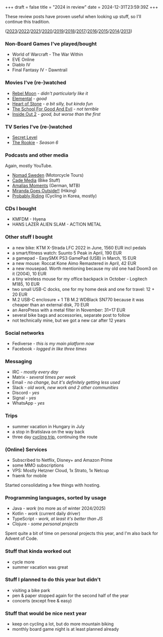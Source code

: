 +++
draft = false
title = "2024 in review"
date = 2024-12-31T23:59:39Z
+++

These review posts have proven useful when looking up stuff, so I'll continue this tradition.

([2023][yr2023]/[2022][yr2022]/[2021][yr2021]/[2020][yr2020]/[2019][yr2019]/[2018][yr2018]/[2017][yr2017]/[2016][yr2016]/[2015][yr2015]/[2014][yr2014]/[2013][yr2013])

[yr2023]: /blog/2023/2023-in-review/
[yr2022]: /blog/2022/2022-in-review/
[yr2021]: /blog/2021/2021-in-review/
[yr2020]: /blog/2020/2020-in-review/
[yr2019]: /blog/2019/2019-in-review/
[yr2018]: /blog/2018/2018-in-review/
[yr2017]: /blog/2017/2017-in-review/
[yr2016]: /blog/2016/2016-in-review/
[yr2015]: /blog/2015/2015-in-review/
[yr2014]: /blog/2014/2014-in-review/
[yr2013]: /blog/2014/2013-in-review/


### Non-Board Games I've played/bought

  * World of Warcraft - The War Within
  * EVE Online
  * Diablo IV
  * Final Fantasy IV - Dawntrail


### Movies I've (re-)watched

  * [Rebel Moon](https://www.imdb.com/title/tt14998742) - *didn't particularly like it*
  * [Elemental](https://www.imdb.com/title/tt15789038) - *good*
  * [Heart of Stone](https://www.imdb.com/title/tt13603966) - *a bit silly, but kinda fun*
  * [The School For Good And Evil](https://www.imdb.com/title/tt2935622) - *not terrible*
  * [Inside Out 2](https://www.imdb.com/title/tt22022452) - *good, but worse than the first*


### TV Series I've (re-)watched

  * [Secret Level](https://www.imdb.com/title/tt33204697)
  * [The Rookie](https://www.imdb.com/title/tt7587890/) - *Season 6*


### Podcasts and other media

  Again, mostly YouTube.

  * [Nomad Sweden](https://www.youtube.com/@NomadSweden) (Motorcycle Tours)
  * [Cade Media](https://www.youtube.com/@Cade_Media) (Bike Stuff)
  * [Amalias Moments](https://www.youtube.com/@amalias.moments) (German, MTB)
  * [Miranda Goes Outside!!](https://www.youtube.com/@MirandaGoesOutside) (Hiking)
  * [Probably Riding](https://www.youtube.com/@probablyriding) (Cycling in Korea, mostly)


### CDs I bought

  * KMFDM - Hyena
  * HANS LAZER ALIEN SLAM - ACTION METAL


### Other stuff I bought

  * a new bike: KTM X-Strada LFC 2022 in June, 1560 EUR incl pedals
  * a smart/fitness watch: Suunto 5 Peak in April, 190 EUR
  * a gamepad - EasySMX PS3 GamePad (USB) in March, 15 EUR
  * a new mouse: Roccat Kone Aimo Remastered in April, 42 EUR
  * a new mousepad. Worth mentioning because my old one had Doom3 on it (2004), 10 EUR
  * a tiny wireless mouse for my office backpack in October - Logitech M185, 10 EUR
  * two small USB-C docks, one for my home desk and one for travel: 12 + 20 EUR
  * M.2 USB-C enclosure + 1 TB M.2 WDBlack SN770 because it was cheaper than an external disk, 70 EUR
  * an AeroPress with a metal filter in November: 31+17 EUR
  * several bike bags and accessories, separate post to follow
  * not technically mine, but we got a new car after 12 years


### Social networks

  * Fediverse - *this is my main platform now*
  * Facebook - *logged in like three times*


### Messaging

  * IRC -  *mostly every day*
  * Matrix - *several times per week*
  * Email - *no change, but it's definitely getting less used*
  * Slack - *old work, new work and 2 other communities*
  * Discord - *yes*
  * Signal - *yes*
  * WhatsApp - *yes*


### Trips

  * summer vacation in Hungary in July
  * a stop in Bratislava on the way back
  * three day [cycling trip](/blog/2024/d11-part-two/), continuing the route


### (Online) Services

  * Subscribed to Netflix, Disney+ and Amazon Prime
  * some MMO subscriptions
  * VPS: Mostly Hetzner Cloud, 1x Strato, 1x Netcup
  * fraenk for mobile

Started consolidating a few things with hosting.


### Programming languages, sorted by usage

  * Java - *work* (no more as of winter 2024/2025)
  * Kotlin - *work* (current daily driver)
  * TypeScript - *work, at least it's better than JS*
  * Clojure - *some personal projects*

Spent quite a bit of time on personal projects this year,
and I'm also back for Advent of Code.


### Stuff that kinda worked out

  * cycle more
  * summer vacation was great


### Stuff I planned to do this year but didn't

  * visiting a bike park
  * pen & paper stopped again for the second half of the year
  * concerts (except free & easy)


### Stuff that would be nice next year

  * keep on cycling a lot, but do more mountain biking
  * monthly board game night is at least planned already
